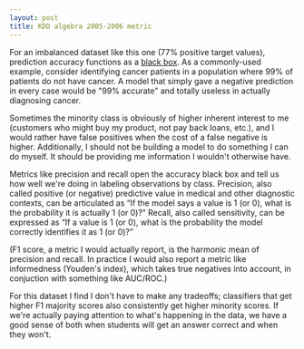 ```yaml
---
layout: post
title: KDD algebra 2005-2006 metric 
---
```


For an imbalanced dataset like this one (77% positive target values), prediction accuracy functions as a [black box](https://en.wikipedia.org/wiki/Accuracy_paradox). As a commonly-used example, consider identifying cancer patients in a population where 99% of patients do not have cancer. A model that simply gave a negative prediction in every case would be "99% accurate" and totally useless in actually diagnosing cancer. 

Sometimes the minority class is obviously of higher inherent interest to me (customers who might buy my product, not pay back loans, etc.), and I would rather have false positives when the cost of a false negative is higher. Additionally, I should not be building a model to do something I can do myself. It should be providing me information I wouldn't otherwise have.

Metrics like precision and recall open the accuracy black box and tell us how well we're doing in labeling observations by class. Precision, also called positive (or negative) predictive value in medical and other diagnostic contexts, can be articulated as “If the model says a value is 1 (or 0), what is the probability it is actually 1 (or 0)?” Recall, also called sensitivity, can be expressed as “If a value is 1 (or 0), what is the probability the model correctly identifies it as 1 (or 0)?” 

(F1 score, a metric I would actually report, is the harmonic mean of precision and recall. In practice I would also report a metric like informedness (Youden's index), which takes true negatives into account, in conjuction with something like AUC/ROC.) 

For this dataset I find I don't have to make any tradeoffs; classifiers that get higher F1 majority scores also consistently get higher minority scores. If we're actually paying attention to what's happening in the data, we have a good sense of both when students will get an answer correct and when they won't. 
